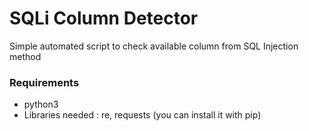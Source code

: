 # SQLi Column Detector

Simple automated script to check available column from SQL Injection method

### Requirements

- python3
- Libraries needed : re, requests (you can install it with pip)
